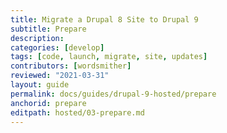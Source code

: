 ```yaml
---
title: Migrate a Drupal 8 Site to Drupal 9
subtitle: Prepare
description: 
categories: [develop]
tags: [code, launch, migrate, site, updates]
contributors: [wordsmither]
reviewed: "2021-03-31"
layout: guide
permalink: docs/guides/drupal-9-hosted/prepare
anchorid: prepare
editpath: hosted/03-prepare.md
---
```


<Partial file="drupal-9/prepare-local-environment.md" />

